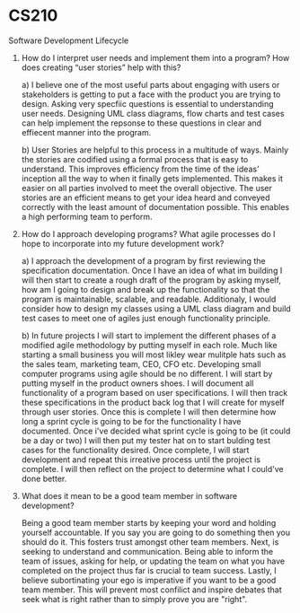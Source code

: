# CS210
Software Development Lifecycle

1) How do I interpret user needs and implement them into a program? How does creating “user stories” help with this?

   a) I believe one of the most useful parts about engaging with users or stakeholders is getting to put a face with the product you are trying to design. Asking         very specfiic questions is essential to understanding user needs. Designing UML class diagrams, flow charts and test cases can help implement the repsonse to       these questions in clear and effiecent manner into the program.

   b) User Stories are helpful to this process in a multitude of ways. Mainly the stories are codified using a formal process that is easy to understand. This             improves efficiency from the time of the ideas’ inception all the way to when it finally gets implemented. This makes it easier on all parties involved to           meet the overall objective. The user stories are an efficient means to get your idea heard and conveyed correctly with the least amount of documentation             possible. This enables a high performing team to perform. 

2) How do I approach developing programs? What agile processes do I hope to incorporate into my future development work?

   a) I approach the development of a program by first reviewing the specification documentation. Once I have an idea of what im building I will then start to             create a rough draft of the program by asking myself, how am I going to design and break up the functionality so that the program is maintainable, scalable,         and readable. Additionaly, I would consider how to design my classes using a UML class diagram and build test cases to meet one of agiles just enough               functionality principle. 
   
   b) In future projects I will start to implement the different phases of a modified agile methodology by putting myself in each role. Much like starting a small         business you will most likley wear mulitple hats such as the sales team, marketing team, CEO, CFO etc. Developing small computer programs using agile should         be no different. I will start by putting myself in the product owners shoes. I will document all functionality of a program based on user specifications. I         will then track these specifications in the product back log that I will create for myself through user stories. Once this is complete I will then determine         how long a sprint cycle is going to be for the functionality I have documented. Once i've decided what sprint cycle is going to be (it could be a day or two)       I will then put my tester hat on to start bulding test cases for the functionality desired. Once complete, I will start development and repeat this irreative       process until the project is complete. I will then reflect on the project to determine what I could've done better.
   
3) What does it mean to be a good team member in software development?

   Being a good team member starts by keeping your word and holding yourself accountable. If you say you are going to do something then you should do it. This          fosters trust amongst other team members. Next, is seeking to understand and communication. Being able to inform the team of issues, asking for help, or updating    the team on what you have completed on the project thus far is crucial to team success. Lastly, I believe subortinating your ego is imperative if you want to be    a good team member. This will prevent most confilict and inspire debates that seek what is right rather than to simply prove you are "right".
